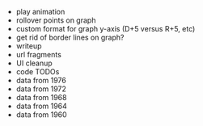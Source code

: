 - play animation
- rollover points on graph
- custom format for graph y-axis (D+5 versus R+5, etc)
- get rid of border lines on graph?
- writeup
- url fragments
- UI cleanup
- code TODOs
- data from 1976
- data from 1972
- data from 1968
- data from 1964
- data from 1960
